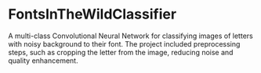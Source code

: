 # FontsInTheWildClassifier
A multi-class Convolutional Neural Network for classifying images of letters with noisy background to their font. The project included preprocessing steps, such as cropping the letter from the image, reducing noise and quality enhancement.
